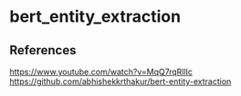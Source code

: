 # bert_entity_extraction

## References

https://www.youtube.com/watch?v=MqQ7rqRllIc
https://github.com/abhishekkrthakur/bert-entity-extraction
